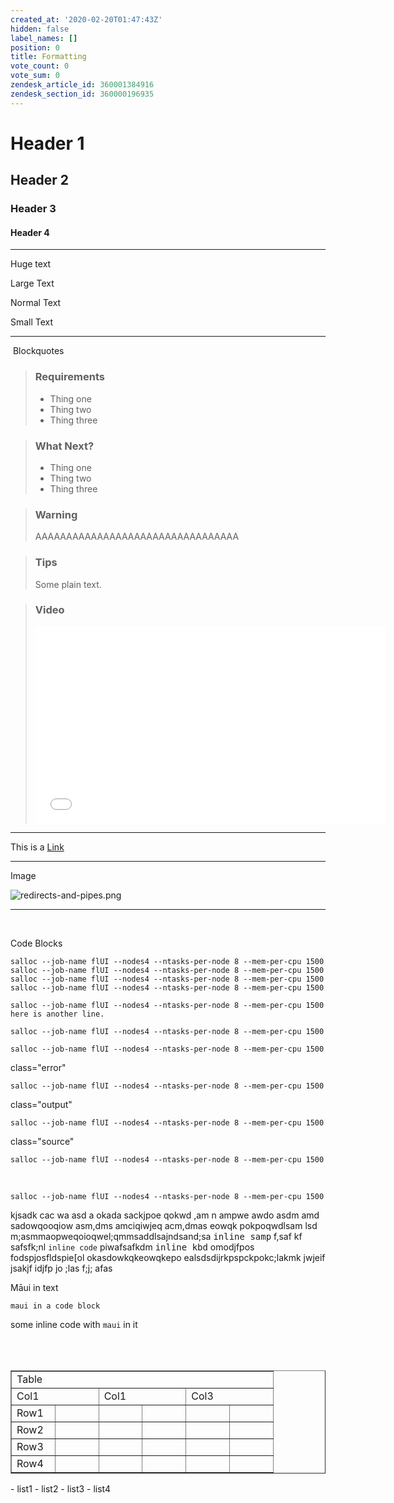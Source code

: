 ```yaml
---
created_at: '2020-02-20T01:47:43Z'
hidden: false
label_names: []
position: 0
title: Formatting
vote_count: 0
vote_sum: 0
zendesk_article_id: 360001384916
zendesk_section_id: 360000196935
---
```


# Header 1

## Header 2

### Header 3

#### Header 4

------------------------------------------------------------------------

Huge text

Large Text

Normal Text

Small Text

------------------------------------------------------------------------

 Blockquotes

> ### Requirements
>
> -   Thing one
> -   Thing two
> -   Thing three

> ### What Next?
>
> -   Thing one
> -   Thing two
> -   Thing three

> ### Warning
>
> AAAAAAAAAAAAAAAAAAAAAAAAAAAAAAAAA

> ### Tips
>
> Some plain text.

> ### Video
>
> <iframe src="//www.youtube-nocookie.com/embed/yDYXOntAlIk" width="560" height="315" frameborder="0" allowfullscreen>
> </iframe>

------------------------------------------------------------------------

This is a [Link](https://www.w3schools.com/html/html_links.asp) 

------------------------------------------------------------------------

Image

![redirects-and-pipes.png](../../includes/images/6014468037775)

------------------------------------------------------------------------

 

Code Blocks

    salloc --job-name flUI --nodes4 --ntasks-per-node 8 --mem-per-cpu 1500
    salloc --job-name flUI --nodes4 --ntasks-per-node 8 --mem-per-cpu 1500
    salloc --job-name flUI --nodes4 --ntasks-per-node 8 --mem-per-cpu 1500
    salloc --job-name flUI --nodes4 --ntasks-per-node 8 --mem-per-cpu 1500

    salloc --job-name flUI --nodes4 --ntasks-per-node 8 --mem-per-cpu 1500
    here is another line.

    salloc --job-name flUI --nodes4 --ntasks-per-node 8 --mem-per-cpu 1500

    salloc --job-name flUI --nodes4 --ntasks-per-node 8 --mem-per-cpu 1500

class="error"

    salloc --job-name flUI --nodes4 --ntasks-per-node 8 --mem-per-cpu 1500

class="output"

    salloc --job-name flUI --nodes4 --ntasks-per-node 8 --mem-per-cpu 1500

class="source"

    salloc --job-name flUI --nodes4 --ntasks-per-node 8 --mem-per-cpu 1500

 

    salloc --job-name flUI --nodes4 --ntasks-per-node 8 --mem-per-cpu 1500

kjsadk cac wa asd a okada sackjpoe qokwd ,am n ampwe awdo asdm amd
sadowqooqiow asm,dms amciqiwjeq acm,dmas eowqk pokpoqwdlsam lsd
m;asmmaopweqoioqwel;qmmsaddlsajndsand;sa <samp>inline samp</samp> f,saf
kf safsfk;nl `inline code` piwafsafkdm <kbd>inline kbd</kbd> omodjfpos
fodspjosfldspie\[ol okasdowkqkeowqkepo ealsdsdijrkpspckpokc;lakmk jwjeif
jsakjf idjfp jo ;las f;j; afas

Māui in text

    maui in a code block

some inline code with `maui` in it

<table>
<tbody>
<tr class="odd">
</tr>
<tr class="even">
</tr>
<tr class="odd">
</tr>
</tbody>
</table>

 

<table style="border-collapse: collapse; width: 100%;" border="1">
<tbody>
<tr>
<td style="width: 85.7142%;" colspan="6">
Table

</td>
</tr>
<tr>
<td style="width: 28.5714%;" colspan="2">
Col1 

</td>
<td style="width: 28.5714%;" colspan="2">
Col1 

</td>
<td style="width: 14.2857%;" colspan="2">
Col3

</td>
</tr>
<tr>
<td style="width: 14.2857%;">
Row1

</td>
<td style="width: 14.2857%;">
 

</td>
<td style="width: 14.2857%;">
 

</td>
<td style="width: 14.2857%;">
 

</td>
<td style="width: 14.2857%;">
 

</td>
<td style="width: 14.2857%;">
 

</td>
</tr>
<tr>
<td style="width: 14.2857%;">
Row2

</td>
<td style="width: 14.2857%;">
 

</td>
<td style="width: 14.2857%;">
 

</td>
<td style="width: 14.2857%;">
 

</td>
<td style="width: 14.2857%;">
 

</td>
<td style="width: 14.2857%;">
 

</td>
</tr>
<tr>
<td style="width: 14.2857%;">
Row3

</td>
<td style="width: 14.2857%;">
 

</td>
<td style="width: 14.2857%;">
 

</td>
<td style="width: 14.2857%;">
 

</td>
<td style="width: 14.2857%;">
 

</td>
<td style="width: 14.2857%;">
 

</td>
</tr>
<tr>
<td style="width: 14.2857%;">
Row4

</td>
<td style="width: 14.2857%;">
 

</td>
<td style="width: 14.2857%;">
 

</td>
<td style="width: 14.2857%;">
 

</td>
<td style="width: 14.2857%;">
 

</td>
<td style="width: 14.2857%;">
 

</td>
</tr>
</tbody>
</table>
-   list1
-   list2
-   list3
-   list4
